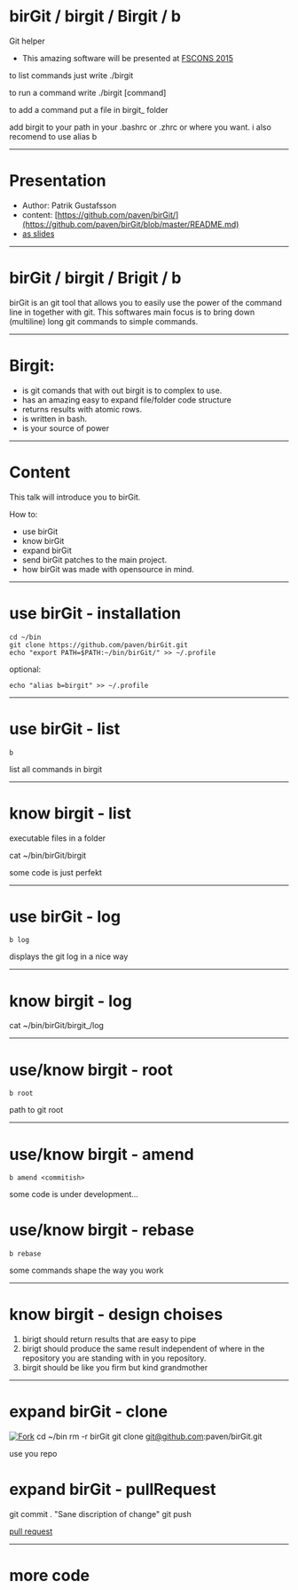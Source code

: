 # birGit / birgit / Birgit / b
Git helper

* This amazing software will be presented at [FSCONS 2015](https://www.google.se/search?q=fscons&oq=fsc&aqs=chrome.0.69i59j69i57j69i60l3j69i65.3855j0j7&sourceid=chrome&es_sm=0&ie=UTF-8)

to list commands just write ./birgit

to run a command write ./birgit [command]

to add a command put a file in birgit_ folder

add birgit to your path in your .bashrc or .zhrc or where you want.
i also recomend to use alias b

---

# Presentation

* Author: Patrik Gustafsson
* content: [https://github.com/paven/birGit/](https://github.com/paven/birGit/blob/master/README.md)
* [as slides](https://gnab.github.io/remark/remarkise?url=https%3A%2F%2Fraw.githubusercontent.com%2Fpaven%2FbirGit%2Fmaster%2FREADME.md#1)

---

# birGit / birgit / Brigit / b

birGit is an git tool that allows you to easily use the power of the command line in together with git. This softwares main focus is to bring down (multiline) long git commands to simple commands.

---

# Birgit: 

* is git comands that with out birgit is to complex to use. 
* has an amazing easy to expand file/folder code structure 
* returns results with atomic rows. 
* is written in bash. 
* is your source of power

---

# Content

This talk will introduce you to birGit.


How to: 
* use birGit 
* know birGit
* expand birGit 
* send birGit patches to the main project. 
* how birGit was made with opensource in mind.

---

# use birGit - installation

    cd ~/bin
    git clone https://github.com/paven/birGit.git
    echo "export PATH=$PATH:~/bin/birGit/" >> ~/.profile

optional:

    echo "alias b=birgit" >> ~/.profile

---

# use birGit - list

    b

list all commands in birgit

---

# know birgit - list

executable files in a folder

cat ~/bin/birGit/birgit

some code is just perfekt

---

# use birGit - log

    b log

displays the git log in a nice way

---

# know birgit - log

cat ~/bin/birGit/birgit_/log

---

# use/know birgit - root

    b root

path to git root

---

# use/know birgit - amend

    b amend <commitish>

some code is under development...

# use/know birgit - rebase

    b rebase

some commands shape the way you work

---

# know birgit - design choises

1. birigt should return results that are easy to pipe
2. birigt should produce the same result independent of where in the repository you are standing with in you repository.
3. birgit should be like you firm but kind grandmother

---

# expand birGit - clone

[![Fork](https://raw.github.com/paven/birGit/master/README/fork.png)](https://github.com/paven/birGit)
cd ~/bin
rm -r birGit
git clone git@github.com:paven/birGit.git

use you repo

# expand birGit - pullRequest

git commit . "Sane discription of change"
git push

[pull request](https://github.com/paven/birGit/compare)

---

# more code